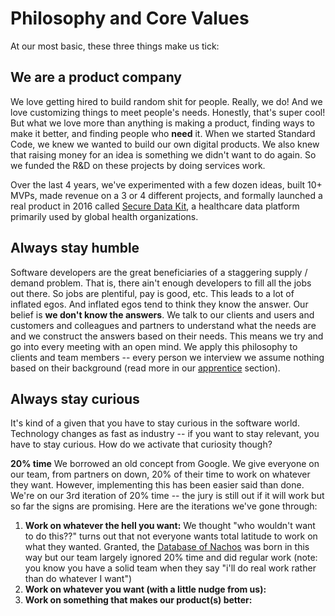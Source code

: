 # Philosophy and Core Values

At our most basic, these three things make us tick:

## We are a product company
We love getting hired to build random shit for people. Really, we do! And we love customizing things to meet people's needs. Honestly, that's super cool! But what we love more than anything is making a product, finding ways to make it better, and finding people who **need** it. When we started Standard Code, we knew we wanted to build our own digital products. We also knew that raising money for an idea is something we didn't want to do again. So we funded the R&D on these projects by doing services work.

Over the last 4 years, we've experimented with a few dozen ideas, built 10+ MVPs, made revenue on a 3 or 4 different projects, and formally launched a real product in 2016 called [Secure Data Kit](http://www.securedatakit.com), a healthcare data platform primarily used by global health organizations.

## Always stay humble
Software developers are the great beneficiaries of a staggering supply / demand problem. That is, there ain't enough developers to fill all the jobs out there. So jobs are plentiful, pay is good, etc. This leads to a lot of inflated egos. And inflated egos tend to think they know the answer. Our belief is **we don't know the answers**. We talk to our clients and users and customers and colleagues and partners to understand what the needs are and we construct the answers based on their needs. This means we try and go into every meeting with an open mind. We apply this philosophy to clients and team members -- every person we interview we assume nothing based on their background (read more in our [apprentice](apprentice.md) section).

## Always stay curious
It's kind of a given that you have to stay curious in the software world. Technology changes as fast as industry -- if you want to stay relevant, you have to stay curious. How do we activate that curiosity though?

**20% time**
We borrowed an old concept from Google. We give everyone on our team, from partners on down, 20% of their time to work on whatever they want. However, implementing this has been easier said than done. We're on our 3rd iteration of 20% time -- the jury is still out if it will work but so far the signs are promising. Here are the iterations we've gone through:

1. **Work on whatever the hell you want:** We thought "who wouldn't want to do this??" turns out that not everyone wants total latitude to work on what they wanted. Granted, the [Database of Nachos](http://www.databaseofnachos.com) was born in this way but our team largely ignored 20% time and did regular work (note: you know you have a solid team when they say "i'll do real work rather than do whatever I want")
2. **Work on whatever you want (with a little nudge from us):**
3. **Work on something that makes our product(s) better:**
